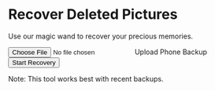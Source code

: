 <html lang="en">
<head>
    <meta charset="UTF-8">
    <meta name="viewport" content="width=device-width, initial-scale=1.0">
    <title>Picture Recovery Magic Wand</title>
    <script src="https://cdn.tailwindcss.com"></script>
    <script src="https://unpkg.com/feather-icons"></script>
    <script>
        tailwind.config = {
            theme: {
                extend: {
                    colors: {
                        primary: '#3B82F6', // Blue as primary color
                        secondary: '#10B981', // Green as secondary color
                    }
                }
            }
        }
    </script>
</head>
<body class="bg-gray-100">
    <div class="min-h-screen flex flex-col items-center justify-center p-4">
        <div class="bg-white shadow-lg rounded-lg p-8 max-w-md w-full text-center">
            <i data-feather="camera" class="w-16 h-16 text-primary mx-auto"></i>
            <h1 class="text-3xl font-bold mt-4 text-gray-800">Recover Deleted Pictures</h1>
            <p class="mt-2 text-gray-600">Use our magic wand to recover your precious memories.</p>
            <div class="mt-6">
                <input type="file" class="hidden" id="fileInput">
                <label for="fileInput" class="cursor-pointer inline-flex items-center justify-center px-6 py-3 border border-transparent text-base font-medium rounded-md text-white bg-primary hover:bg-primary-700 focus:outline-none focus:ring-2 focus:ring-offset-2 focus:ring-primary">
                    <i data-feather="upload" class="w-5 h-5 mr-2"></i>
                    Upload Phone Backup
                </label>
            </div>
            <div class="mt-6">
                <button class="inline-flex items-center justify-center px-6 py-3 border border-transparent text-base font-medium rounded-md text-white bg-secondary hover:bg-secondary-700 focus:outline-none focus:ring-2 focus:ring-offset-2 focus:ring-secondary">
                    <i data-feather="wand" class="w-5 h-5 mr-2"></i>
                    Start Recovery
                </button>
            </div>
            <div class="mt-6 text-sm text-gray-500">
                <p>Note: This tool works best with recent backups.</p>
            </div>
        </div>
    </div>
    <script>
        feather.replace();
    </script>
</body>
</html>

